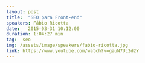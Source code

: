 ```yaml
---
layout: post
title:  "SEO para Front-end"
speakers: Fábio Ricotta
date:   2015-03-31 10:12:00
duration: 1:04:27 min
tag:  seo
img: /assets/image/speakers/fabio-ricotta.jpg
link: https://www.youtube.com/watch?v=gauN7UL2d2Y
---
```

